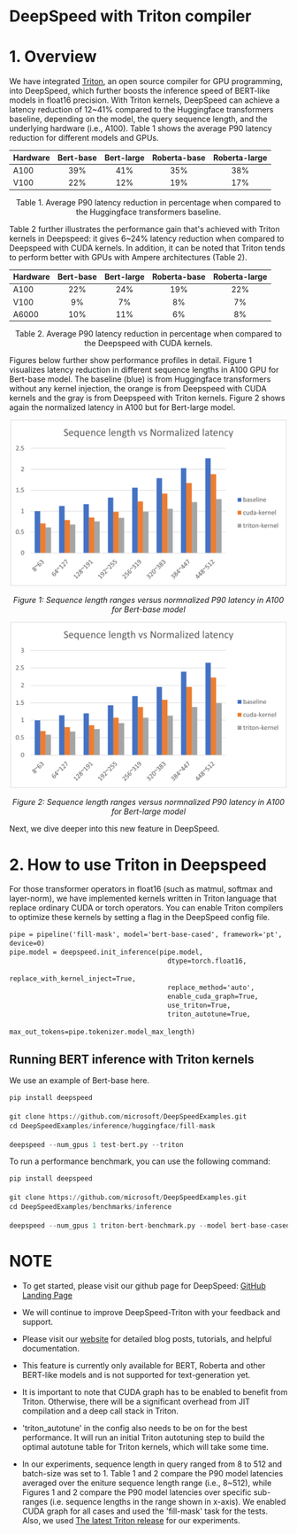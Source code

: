 # DeepSpeed with Triton compiler

# 1. Overview

We have integrated [Triton](https://github.com/openai/triton), an open source compiler for GPU programming, into DeepSpeed, which further boosts the inference speed of BERT-like models in float16 precision.
With Triton kernels, DeepSpeed can achieve a latency reduction of 12~41% compared to the Huggingface transformers baseline, depending on the model, the query sequence length, and the underlying hardware (i.e., A100).
Table 1 shows the average P90 latency reduction for different models and GPUs.

<div align="center">

| Hardware | Bert-base | Bert-large | Roberta-base | Roberta-large |
|----------|:------:|:------:|:------:|:------:|
| A100 | 39% | 41% | 35% | 38% |
| V100 | 22% | 12% | 19% | 17% |

Table 1. Average P90 latency reduction in percentage when compared to the Huggingface transformers baseline.


</div>
Table 2 further illustrates the performance gain that's achieved with Triton kernels in Deepspeed: it gives 6~24% latency reduction when compared to Deepspeed with CUDA kernels.
In addition, it can be noted that Triton tends to perform better with GPUs with Ampere architectures (Table 2).

<div align="center">

| Hardware | Bert-base | Bert-large | Roberta-base | Roberta-large |
|----------|:------:|:------:|:------:|:------:|
| A100 | 22% | 24% | 19% | 22% |
| V100 | 9% | 7% | 8% | 7% |
| A6000 | 10% | 11% | 6% | 8% |

Table 2. Average P90 latency reduction in percentage when compared to the Deepspeed with CUDA kernels.

</div>


Figures below further show performance profiles in detail.
Figure 1 visualizes latency reduction in different sequence lengths in A100 GPU for Bert-base model.
The baseline (blue) is from Huggingface transformers without any kernel injection, the orange is from Deepspeed with CUDA kernels and the gray is from Deepspeed with Triton kernels.
Figure 2 shows again the normalized latency in A100 but for Bert-large model.

<div align="center">

<img src="../assets/images/triton-bert-base-latency.png" width="500px" alt="triton-bert-base-latency"/>

*Figure 1: Sequence length ranges versus normnalized P90 latency in A100 for Bert-base model*

<img src="../assets/images/triton-bert-large-latency.png" width="500px" alt="triton-bert-large-latency"/>

*Figure 2: Sequence length ranges versus normnalized P90 latency in A100 for Bert-large model*

</div>


Next, we dive deeper into this new feature in DeepSpeed.

# 2. How to use Triton in Deepspeed

For those transformer operators in float16 (such as matmul, softmax and layer-norm), we have implemented kernels written in Triton language that replace ordinary CUDA or torch operators.
You can enable Triton compilers to optimize these kernels by setting a flag in the DeepSpeed config file.

```
pipe = pipeline('fill-mask', model='bert-base-cased', framework='pt', device=0)
pipe.model = deepspeed.init_inference(pipe.model,
                                        dtype=torch.float16,
                                        replace_with_kernel_inject=True,
                                        replace_method='auto',
                                        enable_cuda_graph=True,
                                        use_triton=True,
                                        triton_autotune=True,
                                        max_out_tokens=pipe.tokenizer.model_max_length)
```


## Running BERT inference with Triton kernels

We use an example of Bert-base here.

```python
pip install deepspeed

git clone https://github.com/microsoft/DeepSpeedExamples.git
cd DeepSpeedExamples/inference/huggingface/fill-mask

deepspeed --num_gpus 1 test-bert.py --triton
```

To run a performance benchmark, you can use the following command:

```python
pip install deepspeed

git clone https://github.com/microsoft/DeepSpeedExamples.git
cd DeepSpeedExamples/benchmarks/inference

deepspeed --num_gpus 1 triton-bert-benchmark.py --model bert-base-cased --dtype fp16 --kernel-inject --deepspeed --graphs --triton
```

# NOTE
<!-- **_NOTE:_** -->
* To get started, please visit our github page for DeepSpeed: [GitHub Landing Page](https://github.com/microsoft/DeepSpeedExamples)

* We will continue to improve DeepSpeed-Triton with your feedback and support.

* Please visit our [website](https://www.deepspeed.ai/) for detailed blog posts, tutorials, and helpful documentation.

* This feature is currently only available for BERT, Roberta and other BERT-like models and is not supported for text-generation yet.

* It is important to note that CUDA graph has to be enabled to benefit from Triton. Otherwise, there will be a significant overhead from JIT compilation and a deep call stack in Triton.

* 'triton_autotune' in the config also needs to be on for the best performance. It will run an initial Triton autotuning step to build the optimal autotune table for Triton kernels, which will take some time.

* In our experiments, sequence length in query ranged from 8 to 512 and batch-size was set to 1.
Table 1 and 2 compare the P90 model latencies averaged over the eniture sequence length range (i.e., 8~512), while Figures 1 and 2 compare the P90 model latencies over specific sub-ranges (i.e. sequence lengths in the range shown in x-axis).
We enabled CUDA graph for all cases and used the 'fill-mask' task for the tests.
Also, we used [The latest Triton release](https://pypi.org/project/triton/2.0.0.post1/) for our experiments.

